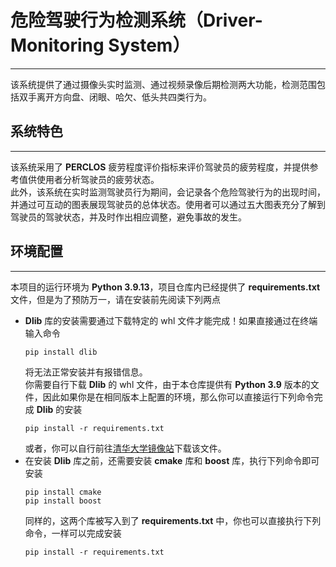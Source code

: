 # 危险驾驶行为检测系统（Driver-Monitoring System）

---

该系统提供了通过摄像头实时监测、通过视频录像后期检测两大功能，检测范围包括双手离开方向盘、闭眼、哈欠、低头共四类行为。

## 系统特色

---

该系统采用了 __PERCLOS__ 疲劳程度评价指标来评价驾驶员的疲劳程度，并提供参考值供使用者分析驾驶员的疲劳状态。
<br>此外，该系统在实时监测驾驶员行为期间，会记录各个危险驾驶行为的出现时间，并通过可互动的图表展现驾驶员的总体状态。使用者可以通过五大图表充分了解到驾驶员的驾驶状态，并及时作出相应调整，避免事故的发生。

## 环境配置

---

本项目的运行环境为 __Python 3.9.13__，项目仓库内已经提供了 __requirements.txt__ 文件，但是为了预防万一，请在安装前先阅读下列两点
+ __Dlib__ 库的安装需要通过下载特定的 whl 文件才能完成！如果直接通过在终端输入命令 
    ```
    pip install dlib
    ```
  将无法正常安装并有报错信息。
  <br>你需要自行下载 __Dlib__ 的 whl 文件，由于本仓库提供有 __Python 3.9__ 版本的文件，因此如果你是在相同版本上配置的环境，那么你可以直接运行下列命令完成 __Dlib__ 的安装
    ```
    pip install -r requirements.txt
    ```
    或者，你可以自行前往[清华大学镜像站](https://pypi.tuna.tsinghua.edu.cn/simple/dlib-bin/)下载该文件。
+ 在安装 __Dlib__ 库之前，还需要安装 __cmake__ 库和 __boost__ 库，执行下列命令即可安装
    ```
    pip install cmake
    pip install boost
    ```
  同样的，这两个库被写入到了 __requirements.txt__ 中，你也可以直接执行下列命令，一样可以完成安装
    ```
    pip install -r requirements.txt
    ```